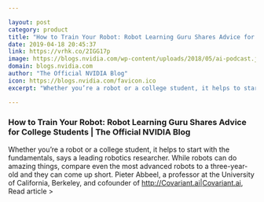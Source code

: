 ```yaml
---

layout: post
category: product
title: "How to Train Your Robot: Robot Learning Guru Shares Advice for College Students"
date: 2019-04-18 20:45:37
link: https://vrhk.co/2IGG17p
image: https://blogs.nvidia.com/wp-content/uploads/2018/05/ai-podcast.jpg
domain: blogs.nvidia.com
author: "The Official NVIDIA Blog"
icon: https://blogs.nvidia.com/favicon.ico
excerpt: "Whether you’re a robot or a college student, it helps to start with the fundamentals, says a leading robotics researcher. While robots can do amazing things, compare even the most advanced robots to a three-year-old and they can come up short. Pieter Abbeel, a professor at the University of California, Berkeley, and cofounder of <http://Covariant.ai|Covariant.ai>, Read article &gt;"

---
```


### How to Train Your Robot: Robot Learning Guru Shares Advice for College Students | The Official NVIDIA Blog

Whether you’re a robot or a college student, it helps to start with the fundamentals, says a leading robotics researcher. While robots can do amazing things, compare even the most advanced robots to a three-year-old and they can come up short. Pieter Abbeel, a professor at the University of California, Berkeley, and cofounder of <http://Covariant.ai|Covariant.ai>, Read article &gt;